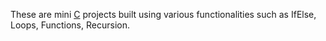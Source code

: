 These are mini [C](https://marketplace.visualstudio.com/items?itemName=ms-vscode.cpptools) projects built using various functionalities such as IfElse, Loops, Functions, Recursion. 